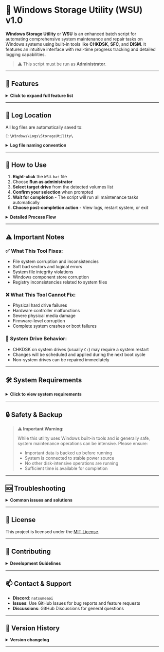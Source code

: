 # 🧰 Windows Storage Utility (WSU) v1.0

**Windows Storage Utility** or **WSU** is an enhanced batch script for automating comprehensive system maintenance and repair tasks on Windows systems using built-in tools like **CHKDSK**, **SFC**, and **DISM**. It features an intuitive interface with real-time progress tracking and detailed logging capabilities.

> ⚠️ This script must be run as **Administrator**.

---

## 🔧 Features

<details>
<summary><strong>Click to expand full feature list</strong></summary>

- ✅ **Interactive Drive Selection** - Choose specific drives for CHKDSK analysis
- ✅ **Dynamic Volume Detection** - Automatically detects available system volumes
- ✅ **Comprehensive Disk Check** - Uses `CHKDSK /f /r` for thorough disk analysis and repair
- ✅ **System File Verification** - Runs `SFC /scannow` to verify and restore system file integrity
- ✅ **Component Store Repair** - Multi-stage DISM operations:
  - CheckHealth - Quick component store verification
  - ScanHealth - Detailed corruption scanning
  - RestoreHealth - Automatic repair of corrupted components
- ✅ **Real-time Progress Display** - Visual separators and progress indicators
- ✅ **Automatic Logging** - All operations logged with timestamps
- ✅ **Log Management** - Automatic cleanup of logs older than 30 days
- ✅ **Post-completion Options** - View logs, schedule restart, or exit
- ✅ **Enhanced User Experience** - Clear feedback and confirmation prompts

</details>

---

## 📂 Log Location

All log files are automatically saved to:

```
C:\Windows\Logs\StorageUtility\
```

<details>
<summary><strong>Log file naming convention</strong></summary>

With detailed filenames including:

* `COMPUTERNAME_CHKDSK_YYYY-MM-DD_HH-MM.log`
* `COMPUTERNAME_SFC_YYYY-MM-DD_HH-MM.log`
* `COMPUTERNAME_DISM_YYYY-MM-DD_HH-MM.log`

</details>

---

## 🚀 How to Use

1. **Right-click** the `WSU.bat` file
2. Choose **Run as administrator**
3. **Select target drive** from the detected volumes list
4. **Confirm your selection** when prompted
5. **Wait for completion** - The script will run all maintenance tasks automatically
6. **Choose post-completion action** - View logs, restart system, or exit

<details>
<summary><strong>Detailed Process Flow</strong></summary>

### 📋 Process Flow

```
[1/4] CHKDSK Analysis    → Disk integrity check and repair
[2/4] SFC Scan          → System file verification
[3/4] DISM CheckHealth  → Component store quick check
[4/4] DISM ScanHealth   → Detailed corruption scan
[5/4] DISM RestoreHealth → Automatic repair execution
```

### ⏱️ Expected Duration

- **CHKDSK**: 10-120 minutes (depending on drive size and condition)
- **SFC**: 5-15 minutes
- **DISM Operations**: 5-30 minutes total

> 💡 **Tip**: Larger drives and systems with more issues will take longer to process.

</details>

---

## ⚠️ Important Notes

### ✅ What This Tool Fixes:
* File system corruption and inconsistencies
* Soft bad sectors and logical errors
* System file integrity violations
* Windows component store corruption
* Registry inconsistencies related to system files

### ❌ What This Tool Cannot Fix:
* Physical hard drive failures
* Hardware controller malfunctions
* Severe physical media damage
* Firmware-level corruption
* Complete system crashes or boot failures

### 🔄 System Drive Behavior:
* CHKDSK on system drives (usually `C:`) may require a system restart
* Changes will be scheduled and applied during the next boot cycle
* Non-system drives can be repaired immediately

---

## 🛠️ System Requirements

<details>
<summary><strong>Click to view system requirements</strong></summary>

* **OS**: Windows 10 / 11 (Windows Server supported)
* **Privileges**: Administrator rights required
* **Disk Space**: Minimum 1GB free space for logging and temporary files
* **Memory**: 2GB RAM recommended for optimal performance

</details>

---

## 🔒 Safety & Backup

> **⚠️ Important Warning:**
> 
> While this utility uses Windows built-in tools and is generally safe, system maintenance operations can be intensive. Please ensure:
> 
> - Important data is backed up before running
> - System is connected to stable power source
> - No other disk-intensive operations are running
> - Sufficient time is available for completion

---

## 🆘 Troubleshooting

<details>
<summary><strong>Common issues and solutions</strong></summary>

**Script won't start:**
- Ensure you're running as Administrator
- Check if Windows Management Instrumentation service is running

**CHKDSK takes too long:**
- This is normal for large drives or drives with many issues
- Do not interrupt the process

**Logs not found:**
- Check if the log directory was created successfully
- Verify write permissions to `C:\Windows\Logs\`

</details>

---

## 📜 License

This project is licensed under the [MIT License](LICENSE).

---

## 🙌 Contributing

<details>
<summary><strong>Development Guidelines</strong></summary>

Pull requests and suggestions are welcome! For major changes, please open an issue first to discuss proposed modifications.

### Development Guidelines:
- Maintain backward compatibility
- Test on multiple Windows versions
- Follow existing code style and commenting
- Update documentation for new features

</details>

---

## 📫 Contact & Support

- **Discord**: `natsumeaoi`
- **Issues**: Use GitHub Issues for bug reports and feature requests
- **Discussions**: GitHub Discussions for general questions

---

## 🔄 Version History

<details>
<summary><strong>Version changelog</strong></summary>

**v1.0** - Enhanced Version
- Added interactive drive selection
- Implemented real-time progress tracking
- Enhanced logging with automatic cleanup
- Improved user interface with visual separators
- Added post-completion options menu

</details>

---
